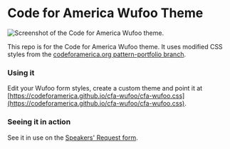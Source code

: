 Code for America Wufoo Theme
================

![Screenshot of the Code for America Wufoo theme.](https://d2oawfjgoy88bd.cloudfront.net/545c5c05c38aa5080e1db6df/545c5c56c38aa5080f0d8b4a/547a20cdc38aa544c94c058a.png?Expires=1417376345&Signature=QdqOKZSRWwc52IY8s5NrYtC3p5XYPt3Yo7YcMNE1suxu~uL88koG~HeaxEyg4qPsWTikRb~HOkLOoa4OKChYOfyzg3F0YosS8lOMY2Pf7QAzPJAoyJBWE9v95UevXj7~An5RvkRsUk-ZOCRoOfLq1sg9xql3vO5Ydv3d6UqxmZHm5qT0Fh2-dUSTjwtRhyBKTSwyrvw~CkOnjkt6lr2pcO-r5-xujkzExsZmhrmy3UrPLQN0Frp5HHhxVUrtUv16aZo052BRP8VMnUiV2ZOoKbNoir2VUrAqFwKuFnoSvW3JbJLMNX9zeEEpY7kmmaoFg8ky4jTITDzzE--Yj1Oyxg__&Key-Pair-Id=APKAJHEJJBIZWFB73RSA)

This repo is for the Code for America Wufoo theme. It uses modified CSS styles from the [codeforamerica.org pattern-portfolio branch](https://github.com/codeforamerica/codeforamerica.org/tree/pattern-portfolio).

### Using it

Edit your Wufoo form styles, create a custom theme and point it at [https://codeforamerica.github.io/cfa-wufoo/cfa-wufoo.css](https://codeforamerica.github.io/cfa-wufoo/cfa-wufoo.css).

### Seeing it in action

See it in use on the [Speakers' Request form](https://codeforamerica.wufoo.com/forms/code-for-america-speakers-request/).
